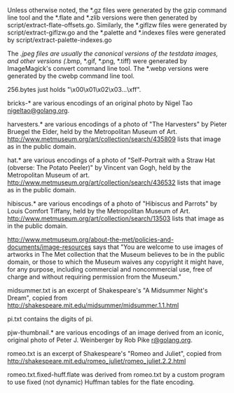 Unless otherwise noted, the *.gz files were generated by the gzip command line
tool and the *.flate and *.zlib versions were then generated by
script/extract-flate-offsets.go. Similarly, the *.giflzw files were generated
by script/extract-giflzw.go and the *.palette and *.indexes files were
generated by script/extract-palette-indexes.go

The *.jpeg files are usually the canonical versions of the testdata images, and
other versions (*.bmp, *.gif, *.png, *.tiff) were generated by ImageMagick's
convert command line tool. The *.webp versions were generated by the cwebp
command line tool.



256.bytes just holds "\x00\x01\x02\x03...\xff".

bricks-* are various encodings of an original photo by Nigel Tao
<nigeltao@golang.org>.

harvesters.* are various encodings of a photo of "The Harvesters" by Pieter
Bruegel the Elder, held by the Metropolitan Museum of Art.
http://www.metmuseum.org/art/collection/search/435809 lists that image as in
the public domain.

hat.* are various encodings of a photo of "Self-Portrait with a Straw Hat
(obverse: The Potato Peeler)" by Vincent van Gogh, held by the Metropolitan
Museum of art. http://www.metmuseum.org/art/collection/search/436532 lists that
image as in the public domain.

hibiscus.* are various encodings of a photo of "Hibiscus and Parrots" by Louis
Comfort Tiffany, held by the Metropolitan Museum of Art.
http://www.metmuseum.org/art/collection/search/13503 lists that image as in the
public domain.

http://www.metmuseum.org/about-the-met/policies-and-documents/image-resources
says that "You are welcome to use images of artworks in The Met collection that
the Museum believes to be in the public domain, or those to which the Museum
waives any copyright it might have, for any purpose, including commercial and
noncommercial use, free of charge and without requiring permission from the
Museum."

midsummer.txt is an excerpt of Shakespeare's "A Midsummer Night's Dream",
copied from http://shakespeare.mit.edu/midsummer/midsummer.1.1.html

pi.txt contains the digits of pi.

pjw-thumbnail.* are various encodings of an image derived from an iconic,
original photo of Peter J. Weinberger by Rob Pike <r@golang.org>.

romeo.txt is an excerpt of Shakespeare's "Romeo and Juliet", copied from
http://shakespeare.mit.edu/romeo_juliet/romeo_juliet.2.2.html

romeo.txt.fixed-huff.flate was derived from romeo.txt by a custom program to
use fixed (not dynamic) Huffman tables for the flate encoding.
